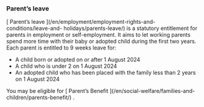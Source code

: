 ###  Parent’s leave

[ Parent’s leave ](/en/employment/employment-rights-and-conditions/leave-and-
holidays/parents-leave/) is a statutory entitlement for parents in employment
or self-employment. It aims to let working parents spend more time with their
baby or adopted child during the first two years. Each parent is entitled to 9
weeks leave for:

  * A child born or adopted on or after 1 August 2024 
  * A child who is under 2 on 1 August 2024 
  * An adopted child who has been placed with the family less than 2 years on 1 August 2024 

You may be eligible for [ Parent’s Benefit ](/en/social-welfare/families-and-
children/parents-benefit/) .

